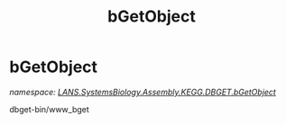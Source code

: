 ﻿---
title: bGetObject
---

# bGetObject
_namespace: [LANS.SystemsBiology.Assembly.KEGG.DBGET.bGetObject](N-LANS.SystemsBiology.Assembly.KEGG.DBGET.bGetObject.html)_

dbget-bin/www_bget




